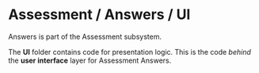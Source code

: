 # Assessment / Answers / UI

Answers is part of the Assessment subsystem.
  
The **UI** folder contains code for presentation logic. This is the code *behind* the **user interface** layer for Assessment Answers.
